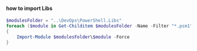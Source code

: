 #### how to import Libs

````powershell
$modulesFolder = "..\DevOps\PowerShell.Libs"
foreach ($module in Get-Childitem $modulesFolder -Name -Filter "*.psm1")
{
    Import-Module $modulesFolder\$module -Force
}
````
